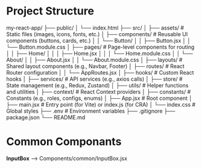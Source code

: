 # Project Structure

my-react-app/
├── public/
│   └── index.html
├── src/
│   ├── assets/             # Static files (images, icons, fonts, etc.)
│   ├── components/         # Reusable UI components (buttons, cards, etc.)
│   │   └── Button/
│   │       ├── Button.jsx
│   │       └── Button.module.css
│   ├── pages/              # Page-level components for routing
│   │   ├── Home/
│   │   │   ├── Home.jsx
│   │   │   └── Home.module.css
│   │   └── About/
│   │       ├── About.jsx
│   │       └── About.module.css
│   ├── layouts/            # Shared layout components (e.g., Navbar, Footer)
│   ├── routes/             # React Router configuration
│   │   └── AppRoutes.jsx
│   ├── hooks/              # Custom React hooks
│   ├── services/           # API services (e.g., axios calls)
│   ├── store/              # State management (e.g., Redux, Zustand)
│   ├── utils/              # Helper functions and utilities
│   ├── context/            # React Context providers
│   ├── constants/          # Constants (e.g., roles, configs, enums)
│   ├── App.jsx             # Root component
│   ├── main.jsx            # Entry point (for Vite) or index.js (for CRA)
│   └── index.css           # Global styles
├── .env                    # Environment variables
├── .gitignore
├── package.json
└── README.md


# Common Componants

**InputBox** --> Components/common/InputBox.jsx
